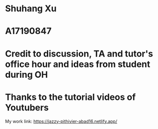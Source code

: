 # Shuhang Xu
# A17190847
# Credit to discussion, TA and tutor's office hour and ideas from student during OH
# Thanks to the tutorial videos of Youtubers
My work link: https://jazzy-pithivier-abad16.netlify.app/